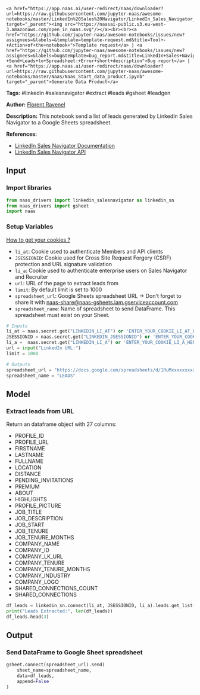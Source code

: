     <a href="https://app.naas.ai/user-redirect/naas/downloader?url=https://raw.githubusercontent.com/jupyter-naas/awesome-notebooks/master/LinkedIn%20Sales%20Navigator/LinkedIn_Sales_Navigator_Send_Leads_to_Spreadsheet.ipynb" target="_parent"><img src="https://naasai-public.s3.eu-west-3.amazonaws.com/open_in_naas.svg"/></a><br><br><a href="https://github.com/jupyter-naas/awesome-notebooks/issues/new?assignees=&labels=&template=template-request.md&title=Tool+-+Action+of+the+notebook+">Template request</a> | <a href="https://github.com/jupyter-naas/awesome-notebooks/issues/new?assignees=&labels=bug&template=bug_report.md&title=LinkedIn+Sales+Navigator+-+Send+Leads+to+Spreadsheet:+Error+short+description">Bug report</a> | <a href="https://app.naas.ai/user-redirect/naas/downloader?url=https://raw.githubusercontent.com/jupyter-naas/awesome-notebooks/master/Naas/Naas_Start_data_product.ipynb" target="_parent">Generate Data Product</a>

**Tags:** #linkedin #salesnavigator #extract #leads #gsheet #leadgen

**Author:** [Florent Ravenel](https://www.linkedin.com/in/florent-ravenel/)

**Description:** This notebook send a list of leads generated by LinkedIn Sales Navigator to a Google Sheets spreadsheet.

**References:**
- [LinkedIn Sales Navigator Documentation](https://docs.microsoft.com/en-us/linkedin/sales-navigator/)
- [LinkedIn Sales Navigator API](https://docs.microsoft.com/en-us/linkedin/sales-navigator/api-overview)

## Input

### Import libraries


```python
from naas_drivers import linkedin_salesnavigator as linkedin_sn
from naas_drivers import gsheet
import naas
```

### Setup Variables
<a href='https://www.notion.so/LinkedIn-driver-Get-your-cookies-d20a8e7e508e42af8a5b52e33f3dba75'>How to get your cookies ?</a>
- `li_at`: Cookie used to authenticate Members and API clients
- `JSESSIONID`: Cookie used for Cross Site Request Forgery (CSRF) protection and URL signature validation
- `li_a`: Cookie used to authenticate enterprise users on Sales Navigator and Recruiter
- `url`: URL of the page to extract leads from
- `limit`: By default limit is set to 1000
- `spreadsheet_url`: Google Sheets spreadsheet URL -> Don't forget to share it with naas-share@naas-gsheets.iam.gserviceaccount.com
- `spreadsheet_name`: Name of spreadsheet to send DataFrame. This spreadsheet must exist on your Sheet.


```python
# Inputs
li_at = naas.secret.get("LINKEDIN_LI_AT") or 'ENTER_YOUR_COOKIE_LI_AT_HERE'  # Used to authenticate Members and API clients
JSESSIONID = naas.secret.get("LINKEDIN_JSESSIONID") or 'ENTER_YOUR_COOKIE_JSESSIONID_HERE'  # Used for Cross Site Request Forgery (CSRF) protection and URL signature validation.
li_a =  naas.secret.get("LINKEDIN_LI_A") or 'ENTER_YOUR_COOKIE_LI_A_HERE'  # Used to authenticate enterprise users on Sales Navigator and Recruiter
url = input("LinkedIn URL:")
limit = 1000

# Outputs
spreadsheet_url = "https://docs.google.com/spreadsheets/d/1RuMxxxxxxxxxxLoSh_xxxxxxxxxxxxxx"
spreadsheet_name = "LEADS"
```

## Model

### Extract leads from URL
Return an dataframe object with 27 columns:
- PROFILE_ID                    
- PROFILE_URL                   
- FIRSTNAME                     
- LASTNAME                      
- FULLNAME                      
- LOCATION                      
- DISTANCE                      
- PENDING_INVITATIONS           
- PREMIUM                       
- ABOUT                         
- HIGHLIGHTS                    
- PROFILE_PICTURE               
- JOB_TITLE                     
- JOB_DESCRIPTION               
- JOB_START                     
- JOB_TENURE         
- JOB_TENURE_MONTHS
- COMPANY_NAME                  
- COMPANY_ID                    
- COMPANY_LK_URL                
- COMPANY_TENURE      
- COMPANY_TENURE_MONTHS
- COMPANY_INDUSTRY              
- COMPANY_LOGO                  
- SHARED_CONNECTIONS_COUNT
- SHARED_CONNECTIONS


```python
df_leads = linkedin_sn.connect(li_at, JSESSIONID, li_a).leads.get_list(url, limit=limit)
print("Leads Extracted:", len(df_leads))
df_leads.head(3)
```

## Output

### Send DataFrame to Google Sheet spreadsheet


```python
gsheet.connect(spreadsheet_url).send(
    sheet_name=spreadsheet_name,
    data=df_leads,
    append=False
)
```

